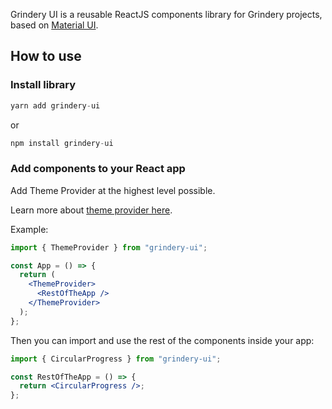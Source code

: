 Grindery UI is a reusable ReactJS components library for Grindery projects, based on [Material UI](https://mui.com/).

## How to use

### Install library

```js static
yarn add grindery-ui
```

or

```js static
npm install grindery-ui
```

### Add components to your React app

Add Theme Provider at the highest level possible.

Learn more about [theme provider here](#themeprovider).

Example:

```jsx static
import { ThemeProvider } from "grindery-ui";

const App = () => {
  return (
    <ThemeProvider>
      <RestOfTheApp />
    </ThemeProvider>
  );
};
```

Then you can import and use the rest of the components inside your app:

```jsx static
import { CircularProgress } from "grindery-ui";

const RestOfTheApp = () => {
  return <CircularProgress />;
};
```
